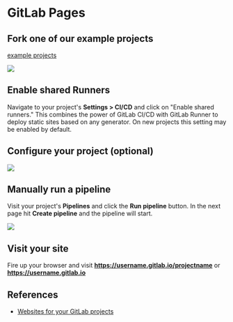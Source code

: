 # GitLab Pages

## Fork one of our example projects
[example projects](https://gitlab.com/groups/pages)

![](https://about.gitlab.com/images/pages/pages-group.png)

## Enable shared Runners
Navigate to your project's **Settings > CI/CD** and click on "Enable shared runners." This combines the power of GitLab CI/CD with GitLab Runner to deploy static sites based on any generator. On new projects this setting may be enabled by default.

## Configure your project (optional)
![](https://about.gitlab.com/images/pages/rename-repo.png)

## Manually run a pipeline
Visit your project's **Pipelines** and click the **Run pipeline** button. In the next page hit **Create pipeline** and the pipeline will start.

![](https://about.gitlab.com/images/pages/build.png)

## Visit your site
Fire up your browser and visit **https://username.gitlab.io/projectname** or **https://username.gitlab.io**

## References
- [Websites for your GitLab projects](https://about.gitlab.com/stages-devops-lifecycle/pages/)